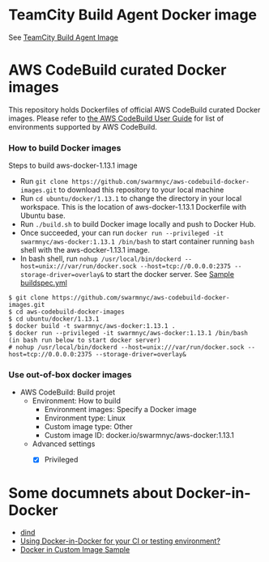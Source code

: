 # TeamCity Build Agent Docker image
See [TeamCity Build Agent Image]

# AWS CodeBuild curated Docker images

This repository holds Dockerfiles of official AWS CodeBuild curated Docker images. Please refer to [the AWS CodeBuild User Guide](http://docs.aws.amazon.com/codebuild/latest/userguide/build-env-ref.html) for list of environments supported by AWS CodeBuild.

### How to build Docker images

Steps to build aws-docker-1.13.1 image

* Run `git clone https://github.com/swarmnyc/aws-codebuild-docker-images.git` to download this repository to your local machine
* Run `cd ubuntu/docker/1.13.1` to change the directory in your local workspace. This is the location of aws-docker-1.13.1 Dockerfile with Ubuntu base.
* Run `./build.sh` to build Docker image locally and push to Docker Hub.
* Once succeeded, your can run `docker run --privileged -it swarmnyc/aws-docker:1.13.1 /bin/bash` to start container running `bash` shell with the aws-docker-1.13.1 image.
* In bash shell, run `nohup /usr/local/bin/dockerd --host=unix:///var/run/docker.sock --host=tcp://0.0.0.0:2375 --storage-driver=overlay&` to start the docker server. See [Sample buildspec.yml]


```
$ git clone https://github.com/swarmnyc/aws-codebuild-docker-images.git
$ cd aws-codebuild-docker-images
$ cd ubuntu/docker/1.13.1
$ docker build -t swarmnyc/aws-docker:1.13.1 .
$ docker run --privileged -it swarmnyc/aws-docker:1.13.1 /bin/bash
(in bash run below to start docker server)
# nohup /usr/local/bin/dockerd --host=unix:///var/run/docker.sock --host=tcp://0.0.0.0:2375 --storage-driver=overlay&
```

### Use out-of-box docker images
* AWS CodeBuild: Build projet
    * Environment: How to build
        - Environment images: Specify a Docker image
        - Environment type: Linux
        - Custom image type: Other
        - Custom image ID: docker.io/swarmnyc/aws-docker:1.13.1 
    * Advanced settings
        - [x] Privileged


# Some documnets about Docker-in-Docker
* [dind](https://github.com/jpetazzo/dind)
* [Using Docker-in-Docker for your CI or testing environment?](http://jpetazzo.github.io/2015/09/03/do-not-use-docker-in-docker-for-ci/)
* [Docker in Custom Image Sample](http://docs.aws.amazon.com/codebuild/latest/userguide/sample-docker-custom-image.html#sample-docker-custom-image-running)


[Sample buildspec.yml]: http://docs.aws.amazon.com/codebuild/latest/userguide/sample-docker-custom-image.html#sample-docker-custom-image-files
[TeamCity Build Agent Image]: https://github.com/swarmnyc/aws-codebuild-docker-images/tree/master/teamcity